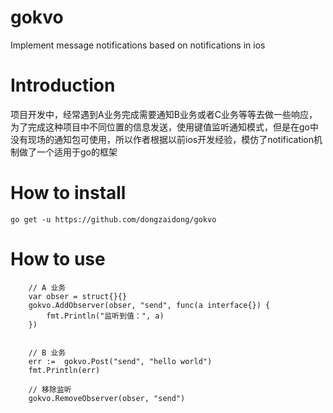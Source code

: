 # gokvo
Implement message notifications based on notifications in ios

# Introduction
项目开发中，经常遇到A业务完成需要通知B业务或者C业务等等去做一些响应，为了完成这种项目中不同位置的信息发送，使用键值监听通知模式，但是在go中没有现场的通知包可使用，所以作者根据以前ios开发经验，模仿了notification机制做了一个适用于go的框架

# How to install
```
go get -u https://github.com/dongzaidong/gokvo
```

# How to use
```
	// A 业务
	var obser = struct{}{}
	gokvo.AddObserver(obser, "send", func(a interface{}) {
		fmt.Println("监听到值：", a)
	})

	
	// B 业务
	err := 	gokvo.Post("send", "hello world")
	fmt.Println(err)

	// 移除监听
	gokvo.RemoveObserver(obser, "send")
```

